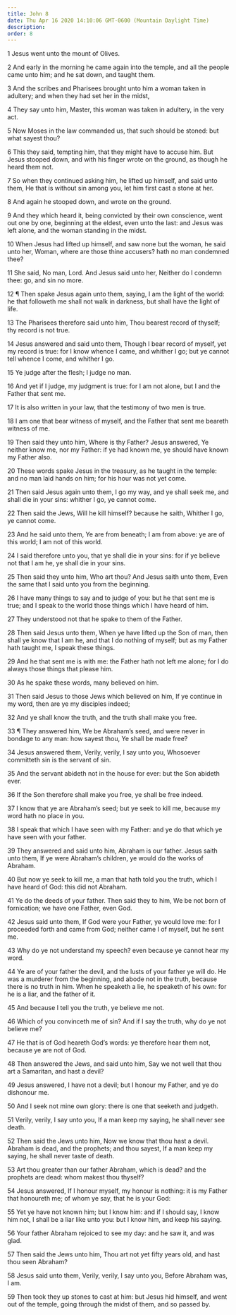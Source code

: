 ```yaml
---
title: John 8
date: Thu Apr 16 2020 14:10:06 GMT-0600 (Mountain Daylight Time)
description: 
order: 8
---
```


<p>1 Jesus went unto the mount of Olives.</p>
<p>
  2 And early in the morning he came again into the temple, and all the people
  came unto him; and he sat down, and taught them.
</p>
<p>
  3 And the scribes and Pharisees brought unto him a woman taken in adultery;
  and when they had set her in the midst,
</p>
<p>
  4 They say unto him, Master, this woman was taken in adultery, in the very
  act.
</p>
<p>
  5 Now Moses in the law commanded us, that such should be stoned: but what
  sayest thou?
</p>
<p>
  6 This they said, tempting him, that they might have to accuse him. But Jesus
  stooped down, and with his finger wrote on the ground, as though he heard them
  not.
</p>
<p>
  7 So when they continued asking him, he lifted up himself, and said unto them,
  He that is without sin among you, let him first cast a stone at her.
</p>
<p>8 And again he stooped down, and wrote on the ground.</p>
<p>
  9 And they which heard it, being convicted by their own conscience, went out
  one by one, beginning at the eldest, even unto the last: and Jesus was left
  alone, and the woman standing in the midst.
</p>
<p>
  10 When Jesus had lifted up himself, and saw none but the woman, he said unto
  her, Woman, where are those thine accusers? hath no man condemned thee?
</p>
<p>
  11 She said, No man, Lord. And Jesus said unto her, Neither do I condemn thee:
  go, and sin no more.
</p>
<p>
  12 &#xB6; Then spake Jesus again unto them, saying, I am the light of the
  world: he that followeth me shall not walk in darkness, but shall have the
  light of life.
</p>
<p>
  13 The Pharisees therefore said unto him, Thou bearest record of thyself; thy
  record is not true.
</p>
<p>
  14 Jesus answered and said unto them, Though I bear record of myself, yet my
  record is true: for I know whence I came, and whither I go; but ye cannot tell
  whence I come, and whither I go.
</p>
<p>15 Ye judge after the flesh; I judge no man.</p>
<p>
  16 And yet if I judge, my judgment is true: for I am not alone, but I and the
  Father that sent me.
</p>
<p>17 It is also written in your law, that the testimony of two men is true.</p>
<p>
  18 I am one that bear witness of myself, and the Father that sent me beareth
  witness of me.
</p>
<p>
  19 Then said they unto him, Where is thy Father? Jesus answered, Ye neither
  know me, nor my Father: if ye had known me, ye should have known my Father
  also.
</p>
<p>
  20 These words spake Jesus in the treasury, as he taught in the temple: and no
  man laid hands on him; for his hour was not yet come.
</p>
<p>
  21 Then said Jesus again unto them, I go my way, and ye shall seek me, and
  shall die in your sins: whither I go, ye cannot come.
</p>
<p>
  22 Then said the Jews, Will he kill himself? because he saith, Whither I go,
  ye cannot come.
</p>
<p>
  23 And he said unto them, Ye are from beneath; I am from above: ye are of this
  world; I am not of this world.
</p>
<p>
  24 I said therefore unto you, that ye shall die in your sins: for if ye
  believe not that I am he, ye shall die in your sins.
</p>
<p>
  25 Then said they unto him, Who art thou? And Jesus saith unto them, Even the
  same that I said unto you from the beginning.
</p>
<p>
  26 I have many things to say and to judge of you: but he that sent me is true;
  and I speak to the world those things which I have heard of him.
</p>
<p>27 They understood not that he spake to them of the Father.</p>
<p>
  28 Then said Jesus unto them, When ye have lifted up the Son of man, then
  shall ye know that I am he, and that I do nothing of myself; but as my Father
  hath taught me, I speak these things.
</p>
<p>
  29 And he that sent me is with me: the Father hath not left me alone; for I do
  always those things that please him.
</p>
<p>30 As he spake these words, many believed on him.</p>
<p>
  31 Then said Jesus to those Jews which believed on him, If ye continue in my
  word, then are ye my disciples indeed;
</p>
<p>32 And ye shall know the truth, and the truth shall make you free.</p>
<p>
  33 &#xB6; They answered him, We be Abraham&#x2019;s seed, and were never in
  bondage to any man: how sayest thou, Ye shall be made free?
</p>
<p>
  34 Jesus answered them, Verily, verily, I say unto you, Whosoever committeth
  sin is the servant of sin.
</p>
<p>
  35 And the servant abideth not in the house for ever: but the Son abideth
  ever.
</p>
<p>36 If the Son therefore shall make you free, ye shall be free indeed.</p>
<p>
  37 I know that ye are Abraham&#x2019;s seed; but ye seek to kill me, because
  my word hath no place in you.
</p>
<p>
  38 I speak that which I have seen with my Father: and ye do that which ye have
  seen with your father.
</p>
<p>
  39 They answered and said unto him, Abraham is our father. Jesus saith unto
  them, If ye were Abraham&#x2019;s children, ye would do the works of Abraham.
</p>
<p>
  40 But now ye seek to kill me, a man that hath told you the truth, which I
  have heard of God: this did not Abraham.
</p>
<p>
  41 Ye do the deeds of your father. Then said they to him, We be not born of
  fornication; we have one Father, even God.
</p>
<p>
  42 Jesus said unto them, If God were your Father, ye would love me: for I
  proceeded forth and came from God; neither came I of myself, but he sent me.
</p>
<p>
  43 Why do ye not understand my speech? even because ye cannot hear my word.
</p>
<p>
  44 Ye are of your father the devil, and the lusts of your father ye will do.
  He was a murderer from the beginning, and abode not in the truth, because
  there is no truth in him. When he speaketh a lie, he speaketh of his own: for
  he is a liar, and the father of it.
</p>
<p>45 And because I tell you the truth, ye believe me not.</p>
<p>
  46 Which of you convinceth me of sin? And if I say the truth, why do ye not
  believe me?
</p>
<p>
  47 He that is of God heareth God&#x2019;s words: ye therefore hear them not,
  because ye are not of God.
</p>
<p>
  48 Then answered the Jews, and said unto him, Say we not well that thou art a
  Samaritan, and hast a devil?
</p>
<p>
  49 Jesus answered, I have not a devil; but I honour my Father, and ye do
  dishonour me.
</p>
<p>50 And I seek not mine own glory: there is one that seeketh and judgeth.</p>
<p>
  51 Verily, verily, I say unto you, If a man keep my saying, he shall never see
  death.
</p>
<p>
  52 Then said the Jews unto him, Now we know that thou hast a devil. Abraham is
  dead, and the prophets; and thou sayest, If a man keep my saying, he shall
  never taste of death.
</p>
<p>
  53 Art thou greater than our father Abraham, which is dead? and the prophets
  are dead: whom makest thou thyself?
</p>
<p>
  54 Jesus answered, If I honour myself, my honour is nothing: it is my Father
  that honoureth me; of whom ye say, that he is your God:
</p>
<p>
  55 Yet ye have not known him; but I know him: and if I should say, I know him
  not, I shall be a liar like unto you: but I know him, and keep his saying.
</p>
<p>
  56 Your father Abraham rejoiced to see my day: and he saw it, and was glad.
</p>
<p>
  57 Then said the Jews unto him, Thou art not yet fifty years old, and hast
  thou seen Abraham?
</p>
<p>
  58 Jesus said unto them, Verily, verily, I say unto you, Before Abraham was, I
  am.
</p>
<p>
  59 Then took they up stones to cast at him: but Jesus hid himself, and went
  out of the temple, going through the midst of them, and so passed by.
</p>

